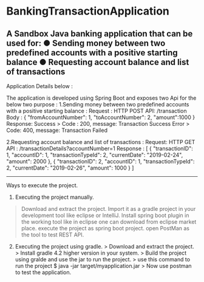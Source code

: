 # BankingTransactionApplication
A Sandbox Java banking application that can be used for: ● Sending money between two predefined accounts with a positive starting balance ● Requesting account balance and list of transactions
-------------------------------------------------------------------------------------------------------------------------------------
Application Details below :

The application is developed using Spring Boot and exposes two Api for the below two purpose :
  1.Sending money between two predefined accounts with a positive starting balance :
      Request :
      HTTP POST API: /transaction
      Body :    {
                    "fromAccountNumber": 1,
                    "toAccountNumber": 2,
                    "amount":1000
                }
      Response: 
        Success > Code : 200, message: Transaction Success
        Error > Code: 400, message: Transaction Failed
        
                
  2.Requesting account balance and list of transactions : 
  Request:
   HTTP GET API : /transactionDetails?accountNumber=1
   Response : 
          [
            {
              "transactionID": 1,
              "accountID": 1,
              "transactionTypeId": 2,
              "currentDate": "2019-02-24",
              "amount": 2000
            },
            {
                "transactionID": 2,
                "accountID": 1,
                "transactionTypeId": 2,
                "currentDate": "2019-02-26",
                "amount": 1000
            }
         ]
         
  
  --------------------------------------------------------------------------------------------------------------------
  Ways to execute the project.
  
  1. Executing the project manually.
   > Download and extract the project.
   > Import it as a gradle project in your development tool like eclipse or IntelliJ.
   > Install spring boot plugin in the working tool like in eclipse one can download from eclipse market place.
   > execute the project as spring boot project.
   > open PostMan as the tool to test REST API.
   
   2. Executing the project using gradle.
    > Download and extract the project.
    > Install gradle 4.2 higher version in your system.
    > Build the project using gralde and use the jar to run the project.
    > use this command to run the project $ java -jar target/myapplication.jar
    > Now use postman to test the application.
    
